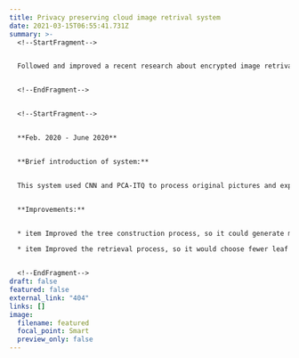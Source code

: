```yaml
---
title: Privacy preserving cloud image retrival system
date: 2021-03-15T06:55:41.731Z
summary: >-
  <!--StartFragment-->


  Followed and improved a recent research about encrypted image retrival system working on the cloud that could preserve user privacy.


  <!--EndFragment-->


  <!--StartFragment-->


  **Feb. 2020 - June 2020**


  **Brief introduction of system:**


  This system used CNN and PCA-ITQ to process original pictures and exported their features as short binary strings which cloud represent original features. Then the system would use random matrix to encrypt user request and index tree, use chaos scrambling to encrypt images so the cloud server couldn't analyse user requests, retrival process and statistical law, hence it could protect user privacy.


  **Improvements:**


  * item Improved the tree construction process, so it could generate more balanced index trees which could improve accuracy. 

  * item Improved the retrieval process, so it would choose fewer leaf nodes and achieve better efficiency.


  <!--EndFragment-->
draft: false
featured: false
external_link: "404"
links: []
image:
  filename: featured
  focal_point: Smart
  preview_only: false
---
```

